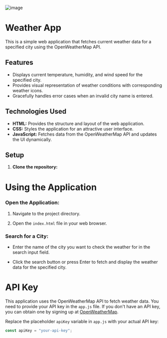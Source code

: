 ![image](https://github.com/Shaifan2407/Weather-App/assets/108326795/9e21fef1-96cb-497b-a1f0-275188a8d784)

# Weather App

This is a simple web application that fetches current weather data for a specified city using the OpenWeatherMap API.

## Features

- Displays current temperature, humidity, and wind speed for the specified city.
- Provides visual representation of weather conditions with corresponding weather icons.
- Gracefully handles error cases when an invalid city name is entered.

## Technologies Used

- **HTML:** Provides the structure and layout of the web application.
- **CSS:** Styles the application for an attractive user interface.
- **JavaScript:** Fetches data from the OpenWeatherMap API and updates the UI dynamically.

## Setup

1. **Clone the repository:**
# Using the Application

### Open the Application:

1. Navigate to the project directory.

2. Open the `index.html` file in your web browser.

### Search for a City:

- Enter the name of the city you want to check the weather for in the search input field.

- Click the search button or press Enter to fetch and display the weather data for the specified city.

# API Key

This application uses the OpenWeatherMap API to fetch weather data. You need to provide your API key in the `app.js` file. If you don't have an API key, you can obtain one by signing up at [OpenWeatherMap](https://openweathermap.org/api).

Replace the placeholder `apiKey` variable in `app.js` with your actual API key:

```javascript
const apiKey = "your-api-key";

